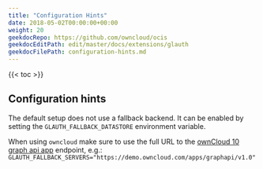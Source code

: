 ```yaml
---
title: "Configuration Hints"
date: 2018-05-02T00:00:00+00:00
weight: 20
geekdocRepo: https://github.com/owncloud/ocis
geekdocEditPath: edit/master/docs/extensions/glauth
geekdocFilePath: configuration-hints.md
---
```


{{< toc >}}

## Configuration hints

The default setup does not use a fallback backend. It can be enabled by setting the `GLAUTH_FALLBACK_DATASTORE` environment variable.

When using `owncloud` make sure to use the full URL to the [ownCloud 10 graph api app](https://github.com/owncloud/graphapi) endpoint, e.g.: `GLAUTH_FALLBACK_SERVERS="https://demo.owncloud.com/apps/graphapi/v1.0"`
